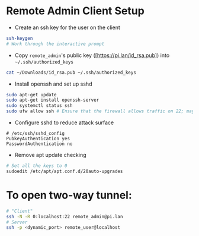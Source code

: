# Remote Admin Client Setup

- Create an ssh key for the user on the client
```sh
ssh-keygen
# Work through the interactive prompt
```
- Copy `remote_admin`'s public key ([https://pi.lan/id_rsa.pub]) into `~/.ssh/authorized_keys`
```sh
cat ~/Downloads/id_rsa.pub ~/.ssh/authorized_keys
```
- Install openssh and set up sshd
```sh
sudo apt-get update
sudo apt-get install openssh-server
sudo systemctl status ssh
sudo ufw allow ssh # Ensure that the firewall allows traffic on 22; may not be needed
```
- Configure sshd to reduce attack surface
```
# /etc/ssh/sshd_config
PubkeyAuthentication yes
PasswordAuthentication no
```
- Remove apt update checking
```sh
# Set all the keys to 0
sudoedit /etc/apt/apt.conf.d/20auto-upgrades
```

# To open two-way tunnel:
```sh
# "Client"
ssh -N -R 0:localhost:22 remote_admin@pi.lan
# Server
ssh -p <dynamic_port> remote_user@localhost
```

